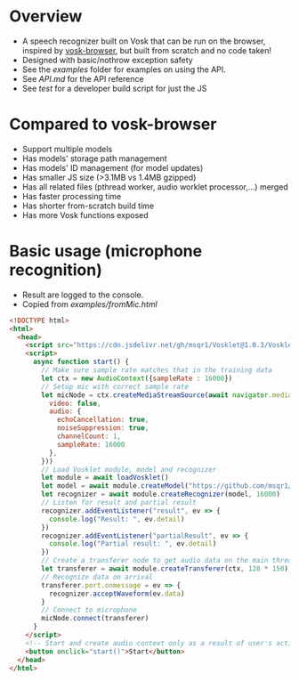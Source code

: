 # Overview
- A speech recognizer built on Vosk that can be run on the browser, inspired by [vosk-browser](https://github.com/ccoreilly/vosk-browser), but built from scratch and no code taken!
- Designed with basic/nothrow exception safety
- See the *examples* folder for examples on using the API.
- See *API.md* for the API reference
- See *test* for a developer build script for just the JS

# Compared to vosk-browser
- Support multiple models
- Has models' storage path management
- Has models' ID management (for model updates)
- Has smaller JS size (>3.1MB vs 1.4MB gzipped)
- Has all related files (pthread worker, audio worklet processor,...) merged
- Has faster processing time
- Has shorter from-scratch build time
- Has more Vosk functions exposed

# Basic usage (microphone recognition)
- Result are logged to the console.
- Copied from *examples/fromMic.html*
```html
<!DOCTYPE html>
<html>
  <head>
    <script src="https://cdn.jsdelivr.net/gh/msqr1/Vosklet@1.0.3/Vosklet.min.js"></script>
    <script>
      async function start() {
        // Make sure sample rate matches that in the training data
        let ctx = new AudioContext({sampleRate : 16000})
        // Setup mic with correct sample rate
        let micNode = ctx.createMediaStreamSource(await navigator.mediaDevices.getUserMedia({
          video: false,
          audio: {
            echoCancellation: true,
            noiseSuppression: true,
            channelCount: 1,
            sampleRate: 16000
          },
        }))
        // Load Vosklet module, model and recognizer
        let module = await loadVosklet()
        let model = await module.createModel("https://github.com/msqr1/Vosklet/raw/main/examples/en-model.tgz","model","ID")
        let recognizer = await module.createRecognizer(model, 16000)
        // Listen for result and partial result
        recognizer.addEventListener("result", ev => {
          console.log("Result: ", ev.detail)
        })
        recognizer.addEventListener("partialResult", ev => {
          console.log("Partial result: ", ev.detail)
        })
        // Create a transferer node to get audio data on the main thread
        let transferer = await module.createTransferer(ctx, 128 * 150)
        // Recognize data on arrival
        transferer.port.onmessage = ev => {
          recognizer.acceptWaveform(ev.data)
        }
        // Connect to microphone
        micNode.connect(transferer)
      }
    </script>
    <!-- Start and create audio context only as a result of user's action -->
    <button onclick="start()">Start</button>
  </head>
</html>
```
